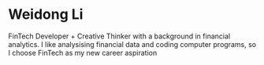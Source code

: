# Weidong Li
FinTech Developer + Creative Thinker with a background in financial analytics.
I like analysising financial data and coding computer programs, so I choose FinTech as my new career aspiration
